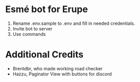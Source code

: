 # Esmé bot for Erupe
1. Rename .env.sample to .env and fill in needed credentials.
2. Invite bot to server
3. Use commands

# Additional Credits
- Brentdbr, who made working road checker
- Hazzu, Paginator View with buttons for discord
